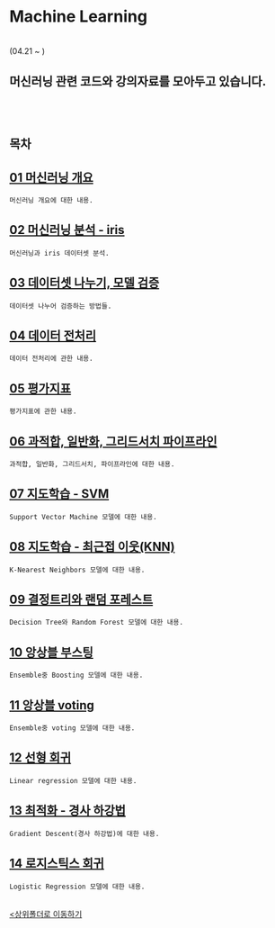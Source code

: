 # Machine Learning
</br>
 (04.21 ~ )

 머신러닝 관련 코드와 강의자료를 모아두고 있습니다.
-

</br></br>

## 목차

[01 머신러닝 개요](./01_%EB%A8%B8%EC%8B%A0%EB%9F%AC%EB%8B%9D%EA%B0%9C%EC%9A%94.ipynb)
-
    머신러닝 개요에 대한 내용.
    
[02 머신러닝 분석 - iris](./02_%EC%B2%AB%EB%B2%88%EC%A7%B8%20%EB%A8%B8%EC%8B%A0%EB%9F%AC%EB%8B%9D%20%EB%B6%84%EC%84%9D%20-%20Iris_%EB%B6%84%EC%84%9D.ipynb)
-
    머신러닝과 iris 데이터셋 분석.

[03 데이터셋 나누기, 모델 검증](./03_%EB%8D%B0%EC%9D%B4%ED%84%B0%EC%85%8B%20%EB%82%98%EB%88%84%EA%B8%B0%EC%99%80%20%EB%AA%A8%EB%8D%B8%EA%B2%80%EC%A6%9D.ipynb)
-
    데이터셋 나누어 검증하는 방법들.

[04 데이터 전처리](./04_%EB%8D%B0%EC%9D%B4%ED%84%B0_%EC%A0%84%EC%B2%98%EB%A6%AC.ipynb)
-
    데이터 전처리에 관한 내용.

[05 평가지표](./05_%ED%8F%89%EA%B0%80%EC%A7%80%ED%91%9C.ipynb)
-
    평가지표에 관한 내용.

[06 과적합, 일반화, 그리드서치 파이프라인](./06_%EA%B3%BC%EC%A0%81%ED%95%A9_%EC%9D%BC%EB%B0%98%ED%99%94_%EA%B7%B8%EB%A6%AC%EB%93%9C%EC%84%9C%EC%B9%98_%ED%8C%8C%EC%9D%B4%ED%94%84%EB%9D%BC%EC%9D%B8.ipynb)
-
    과적합, 일반화, 그리드서치, 파이프라인에 대한 내용.

[07 지도학습 - SVM](./07_%EC%A7%80%EB%8F%84%ED%95%99%EC%8A%B5_SVM.ipynb)
-
    Support Vector Machine 모델에 대한 내용.

[08 지도학습 - 최근접 이웃(KNN)](./08_%EC%A7%80%EB%8F%84%ED%95%99%EC%8A%B5_%EC%B5%9C%EA%B7%BC%EC%A0%91%EC%9D%B4%EC%9B%83.ipynb)
-
    K-Nearest Neighbors 모델에 대한 내용.

[09 결정트리와 랜덤 포레스트](./09_%EA%B2%B0%EC%A0%95%ED%8A%B8%EB%A6%AC%EC%99%80%20%EB%9E%9C%EB%8D%A4%ED%8F%AC%EB%A0%88%EC%8A%A4%ED%8A%B8.ipynb)
-
    Decision Tree와 Random Forest 모델에 대한 내용.

[10 앙상블 부스팅](./10_%EC%95%99%EC%83%81%EB%B8%94_%EB%B6%80%EC%8A%A4%ED%8C%85.ipynb)
-
    Ensemble중 Boosting 모델에 대한 내용.

[11 앙상블 voting](./11_%EC%95%99%EC%83%81%EB%B8%94_Voting.ipynb)
-
    Ensemble중 voting 모델에 대한 내용.

[12 선형 회귀](./12_%EC%84%A0%ED%98%95%ED%9A%8C%EA%B7%80.ipynb)
-
    Linear regression 모델에 대한 내용.

[13 최적화 - 경사 하강법](./13_%EC%B5%9C%EC%A0%81%ED%99%94-%EA%B2%BD%EC%82%AC%ED%95%98%EA%B0%95%EB%B2%95.ipynb)
-
    Gradient Descent(경사 하강법)에 대한 내용.

[14 로지스틱스 회귀](./14_%EB%A1%9C%EC%A7%80%EC%8A%A4%ED%8B%B1%ED%9A%8C%EA%B7%80.ipynb)
-
    Logistic Regression 모델에 대한 내용.

<br>[<상위폴더로 이동하기](../)